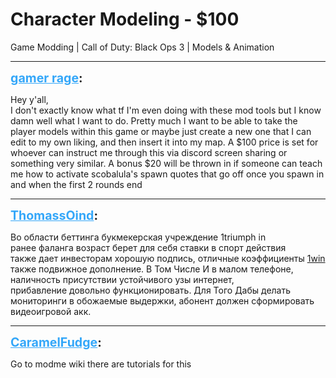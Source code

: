 # Character Modeling - $100
Game Modding | Call of Duty: Black Ops 3 | Models & Animation

---
<strong style="font-size: 1.4em;"><span style="text-decoration: underline;text-decoration-color: #34a7f9;"><span style="color:#34a7f9;">gamer rage</span></span>:</strong>

<p>Hey y&#39;all,<br />       I don&#39;t exactly know what tf I&#39;m even doing with these mod tools but I know damn well what I want to do. Pretty much I want to be able to take the player models within this game or maybe just create a new one that I can edit to my own liking, and then insert it into my map. A $100 price is set for whoever can instruct me through this via discord screen sharing or something very similar. A bonus $20 will be thrown in if someone can teach me how to activate scobalula&#39;s spawn quotes that go off once you spawn in and when the first 2 rounds end</p>

---
<strong style="font-size: 1.4em;"><span style="text-decoration: underline;text-decoration-color: #34a7f9;"><span style="color:#34a7f9;">ThomassOind</span></span>:</strong>

<p>Во области беттинга букмекерская учреждение 1triumph in <br />ранее фаланга возраст берет для себя ставки в спорт действия <br />также дает инвесторам хорошую подпись, отличные коэффициенты <a href="https://freecomrussia.ru">1win </a> <br />также подвижное дополнение. В Том Числе И в малом телефоне, <br />наличность присутствии устойчивого узы интернет, <br />прибавление довольно функционировать. Для Того Дабы делать <br />мониторинги в обожаемые выдержки, абонент должен сформировать <br />видеоигровой акк.</p>

---
<strong style="font-size: 1.4em;"><span style="text-decoration: underline;text-decoration-color: #34a7f9;"><span style="color:#34a7f9;">CaramelFudge</span></span>:</strong>

<p>Go to modme wiki there are tutorials for this</p>
